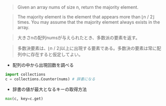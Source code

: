 >Given an array nums of size n, return the majority element.

>The majority element is the element that appears more than ⌊n / 2⌋ times. You may assume that the majority element always exists in the array.

>大きさnの配列numsが与えられたとき、多数派の要素を返す。

>多数決要素は、⌊n / 2⌋以上に出現する要素である。多数決の要素は常に配列中に存在すると仮定してよい。

- 配列の中から出現回数を調べる
```python
import collections
c = collections.Counter(nums) # 辞書になる
```

- 辞書の値が最大となるキーの取得方法
```python
max(c, key=c.get)
```